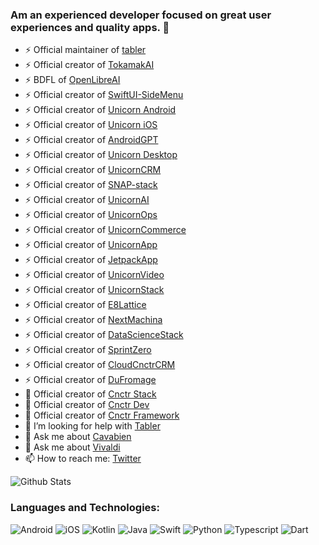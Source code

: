 ### Am an experienced developer focused on great user experiences and quality apps. 👋

- ⚡ Official maintainer of [tabler](https://github.com/tabler/tabler-angular)
- ⚡ Official creator of [TokamakAI](https://github.com/arunabhdas/TokamakAI)
- ⚡ BDFL of [OpenLibreAI](https://github.com/OpenLibreAI)
- ⚡ Official creator of [SwiftUI-SideMenu](https://github.com/arunabhdas/swiftui-sidemenu)
- ⚡ Official creator of [Unicorn Android](https://github.com/arunabhdas/unicorn-android)
- ⚡ Official creator of [Unicorn iOS](https://github.com/arunabhdas/unicorn-ios)
- ⚡ Official creator of [AndroidGPT](https://github.com/arunabhdas/AndroidGPT)
- ⚡ Official creator of [Unicorn Desktop](https://github.com/arunabhdas/unicorn-desktop)
- ⚡ Official creator of [UnicornCRM](https://github.com/arunabhdas/unicorn-crm)
- ⚡ Official creator of [SNAP-stack](https://github.com/arunabhdas/SNAP-stack)
- ⚡ Official creator of [UnicornAI](https://github.com/arunabhdas/unicorn-ai)
- ⚡ Official creator of [UnicornOps](https://github.com/arunabhdas/unicorn-ops)
- ⚡ Official creator of [UnicornCommerce](https://github.com/arunabhdas/unicorn-commerce)
- ⚡ Official creator of [UnicornApp](https://github.com/arunabhdas/unicornapp)
- ⚡ Official creator of [JetpackApp](https://github.com/arunabhdas/jetpackapp)
- ⚡ Official creator of [UnicornVideo](https://github.com/arunabhdas/unicornvideo)
- ⚡ Official creator of [UnicornStack](https://github.com/arunabhdas/unicornstack)
- ⚡ Official creator of [E8Lattice](https://github.com/arunabhdas/E8Lattice)
- ⚡ Official creator of [NextMachina](https://github.com/arunabhdas/NextMachina)
- ⚡ Official creator of [DataScienceStack](https://github.com/arunabhdas/DataScienceStack)
- ⚡ Official creator of [SprintZero](https://github.com/arunabhdas/sprintzero)
- ⚡ Official creator of [CloudCnctrCRM](https://github.com/arunabhdas/cnctr-android)
- ⚡ Official creator of [DuFromage](https://github.com/arunabhdas/dufromage)
- 🔭 Official creator of [Cnctr Stack](https://github.com/arunabhdas/cnctr-stack)
- 🌱 Official creator of [Cnctr Dev](https://github.com/arunabhdas/cnctr-dev)
- 👯 Official creator of [Cnctr Framework](https://github.com/arunabhdas/cnctr)
- 🤔 I’m looking for help with [Tabler](https://github.com/tabler/tabler-angular)
- 💬 Ask me about [Cavabien](https://github.com/arunabhdas/cavabien)
- 💬 Ask me about [Vivaldi](https://github.com/arunabhdas/vivaldi)
- 📫 How to reach me: [Twitter](https://twitter.com/dasmachinelabs)


![Github Stats](https://github-readme-stats.vercel.app/api?username=arunabhdas&theme=radical&hide_rank=true)


### Languages and Technologies:
<p>
  <img alt="Android" src="https://img.shields.io/badge/Android-3DDC84?style=for-the-badge&logo=android&logoColor=white" />
  <img alt="iOS" src="https://img.shields.io/badge/iOS-000000?style=for-the-badge&logo=ios&logoColor=white" />
  <img alt="Kotlin" src="https://img.shields.io/badge/Kotlin-0095D5?&style=for-the-badge&logo=kotlin&logoColor=white" />
  <img alt="Java" src="https://img.shields.io/badge/Java-ED8B00?style=for-the-badge&logo=java&logoColor=white" />
  <img alt="Swift" src="https://img.shields.io/badge/Swift-FA7343?style=for-the-badge&logo=swift&logoColor=white" />
  <img alt="Python" src="https://img.shields.io/badge/Python-14354C?style=for-the-badge&logo=python&logoColor=white" />
  <img alt="Typescript" src="https://img.shields.io/badge/TypeScript-007ACC?style=for-the-badge&logo=typescript&logoColor=white" />
  <img alt="Dart" src="https://img.shields.io/badge/Dart-0175C2?style=for-the-badge&logo=dart&logoColor=white" />
</p>
<!--
**arunabhdas/arunabhdas** is a ✨ _special_ ✨ repository because its `README.md` (this file) appears on your GitHub profile.

Here are some ideas to get you started:

- 🔭 I’m currently working on ![Tabler](https://github.com/tabler/tabler-angular)
- 🌱 I’m the official maintainer of ![Tabler](https://github.com/tabler/tabler-angular)
- 👯 I’m looking to collaborate on ...
- 🤔 I’m looking for help with ...
- 💬 Ask me about ...
- 📫 How to reach me: ...
- 😄 Pronouns: ...
- ⚡ Fun fact: ...
-->

